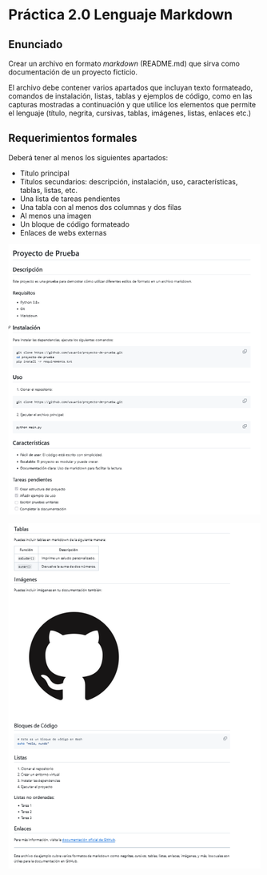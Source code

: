 # Práctica 2.0 Lenguaje Markdown

## Enunciado

 Crear un archivo en formato *markdown* (README.md) que sirva como documentación de un proyecto ficticio.
 
 El archivo debe contener varios apartados que incluyan texto formateado, comandos de instalación, listas, tablas y ejemplos de código, como en las capturas mostradas a continuación y que utilice los elementos que permite el lenguaje (título, negrita, cursivas, tablas, imágenes, listas, enlaces etc.)


## Requerimientos formales

Deberá tener al menos los siguientes apartados:

 - Título principal
 - Títulos secundarios: descripción, instalación, uso, características, tablas, listas, etc.
 - Una lista de tareas pendientes
 - Una tabla con al menos dos columnas y dos filas
 - Al menos una imagen
 - Un bloque de código formateado
 - Enlaces de webs externas


 ![](media/parte1.png) 

 ![](media/parte2.png) 

